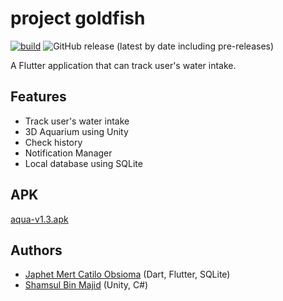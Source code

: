 # project goldfish

[![build](https://github.com/japhetobsioma/goldfish/actions/workflows/analyze_and_build.yml/badge.svg)](https://github.com/japhetobsioma/goldfish/actions/workflows/analyze_and_build.yml)
![GitHub release (latest by date including pre-releases)](https://img.shields.io/github/v/release/japhetobsioma/goldfish?include_prereleases)

A Flutter application that can track user's water intake.

## Features

* Track user's water intake
* 3D Aquarium using Unity
* Check history
* Notification Manager
* Local database using SQLite

## APK

[aqua-v1.3.apk](https://github.com/japhetobsioma/goldfish/releases/download/v1.3/app-release.apk)

## Authors

* [Japhet Mert Catilo Obsioma](https://github.com/japhetobsioma) (Dart, Flutter, SQLite)
* [Shamsul Bin Majid](https://github.com/ShmslMjd) (Unity, C#)
